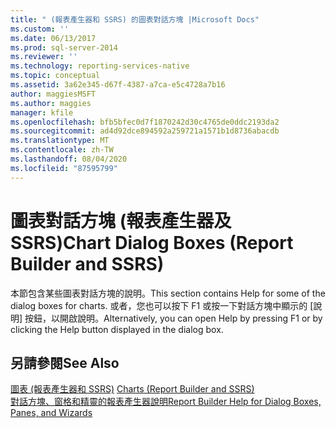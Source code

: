 ```yaml
---
title: " (報表產生器和 SSRS) 的圖表對話方塊 |Microsoft Docs"
ms.custom: ''
ms.date: 06/13/2017
ms.prod: sql-server-2014
ms.reviewer: ''
ms.technology: reporting-services-native
ms.topic: conceptual
ms.assetid: 3a62e345-d67f-4387-a7ca-e5c4728a7b16
author: maggiesMSFT
ms.author: maggies
manager: kfile
ms.openlocfilehash: bfb5bfec0d7f1870242d30c4765de0ddc2193da2
ms.sourcegitcommit: ad4d92dce894592a259721a1571b1d8736abacdb
ms.translationtype: MT
ms.contentlocale: zh-TW
ms.lasthandoff: 08/04/2020
ms.locfileid: "87595799"
---
```

# <a name="chart-dialog-boxes-report-builder-and-ssrs"></a><span data-ttu-id="8797e-102">圖表對話方塊 (報表產生器及 SSRS)</span><span class="sxs-lookup"><span data-stu-id="8797e-102">Chart Dialog Boxes (Report Builder and SSRS)</span></span>
  <span data-ttu-id="8797e-103">本節包含某些圖表對話方塊的說明。</span><span class="sxs-lookup"><span data-stu-id="8797e-103">This section contains Help for some of the dialog boxes for charts.</span></span> <span data-ttu-id="8797e-104">或者，您也可以按下 F1 或按一下對話方塊中顯示的 [說明] 按鈕，以開啟說明。</span><span class="sxs-lookup"><span data-stu-id="8797e-104">Alternatively, you can open Help by pressing F1 or by clicking the Help button displayed in the dialog box.</span></span>  
  
## <a name="see-also"></a><span data-ttu-id="8797e-105">另請參閱</span><span class="sxs-lookup"><span data-stu-id="8797e-105">See Also</span></span>  
 <span data-ttu-id="8797e-106">[圖表 &#40;報表產生器和 SSRS&#41;](report-design/charts-report-builder-and-ssrs.md) </span><span class="sxs-lookup"><span data-stu-id="8797e-106">[Charts &#40;Report Builder and SSRS&#41;](report-design/charts-report-builder-and-ssrs.md) </span></span>  
 [<span data-ttu-id="8797e-107">對話方塊、窗格和精靈的報表產生器說明</span><span class="sxs-lookup"><span data-stu-id="8797e-107">Report Builder Help for Dialog Boxes, Panes, and Wizards</span></span>](../../2014/reporting-services/report-builder-help-for-dialog-boxes-panes-and-wizards.md)  
  
  
